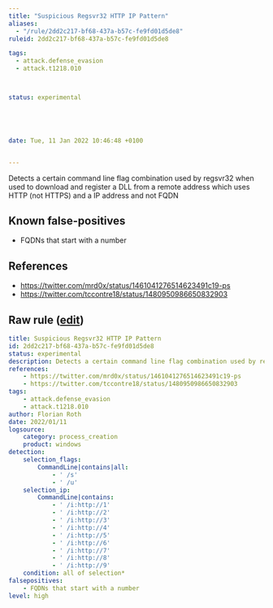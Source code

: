 ```yaml
---
title: "Suspicious Regsvr32 HTTP IP Pattern"
aliases:
  - "/rule/2dd2c217-bf68-437a-b57c-fe9fd01d5de8"
ruleid: 2dd2c217-bf68-437a-b57c-fe9fd01d5de8

tags:
  - attack.defense_evasion
  - attack.t1218.010



status: experimental





date: Tue, 11 Jan 2022 10:46:48 +0100


---
```


Detects a certain command line flag combination used by regsvr32 when used to download and register a DLL from a remote address which uses HTTP (not HTTPS) and a IP address and not FQDN

<!--more-->


## Known false-positives

* FQDNs that start with a number



## References

* https://twitter.com/mrd0x/status/1461041276514623491c19-ps
* https://twitter.com/tccontre18/status/1480950986650832903


## Raw rule ([edit](https://github.com/SigmaHQ/sigma/edit/master/rules/windows/process_creation/proc_creation_win_susp_regsvr32_http_pattern.yml))
```yaml
title: Suspicious Regsvr32 HTTP IP Pattern
id: 2dd2c217-bf68-437a-b57c-fe9fd01d5de8
status: experimental
description: Detects a certain command line flag combination used by regsvr32 when used to download and register a DLL from a remote address which uses HTTP (not HTTPS) and a IP address and not FQDN
references:
    - https://twitter.com/mrd0x/status/1461041276514623491c19-ps
    - https://twitter.com/tccontre18/status/1480950986650832903
tags:
    - attack.defense_evasion
    - attack.t1218.010
author: Florian Roth
date: 2022/01/11
logsource:
    category: process_creation
    product: windows
detection:
    selection_flags:
        CommandLine|contains|all: 
            - ' /s'
            - ' /u'
    selection_ip:
        CommandLine|contains:
            - ' /i:http://1'
            - ' /i:http://2'
            - ' /i:http://3'
            - ' /i:http://4'
            - ' /i:http://5'
            - ' /i:http://6'
            - ' /i:http://7'
            - ' /i:http://8'
            - ' /i:http://9'
    condition: all of selection*
falsepositives:
    - FQDNs that start with a number
level: high
```
